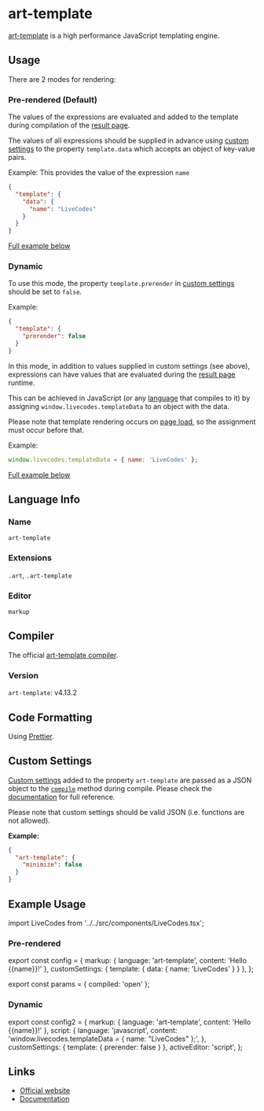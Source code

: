 # art-template

[art-template](https://aui.github.io/art-template/) is a high performance JavaScript templating engine.

## Usage

There are 2 modes for rendering:

### Pre-rendered (Default)

The values of the expressions are evaluated and added to the template during compilation of the [result page](../features/result.html.md).

The values of all expressions should be supplied in advance using [custom settings](../advanced/custom-settings.html.md) to the property `template.data` which accepts an object of key-value pairs.

Example: This provides the value of the expression `name`

```json title="Custom Settings"
{
  "template": {
    "data": {
      "name": "LiveCodes"
    }
  }
}
```

[Full example below](#pre-rendered)

### Dynamic

To use this mode, the property `template.prerender` in [custom settings](../advanced/custom-settings.html.md) should be set to `false`.

Example:

```json title="Custom Settings"
{
  "template": {
    "prerender": false
  }
}
```

In this mode, in addition to values supplied in custom settings (see above), expressions can have values that are evaluated during the [result page](../features/result.html.md) runtime.

This can be achieved in JavaScript (or any [language](../languages/index.html.md) that compiles to it) by assigning `window.livecodes.templateData` to an object with the data.

Please note that template rendering occurs on [page load](https://developer.mozilla.org/en-US/docs/Web/API/Window/load_event), so the assignment must occur before that.

Example:

```js title="Script Editor (JS)"
window.livecodes.templateData = { name: 'LiveCodes' };
```

[Full example below](#dynamic-1)

## Language Info

### Name

`art-template`

### Extensions

`.art`, `.art-template`

### Editor

`markup`

## Compiler

The official [art-template compiler](https://www.npmjs.com/package/art-template).

### Version

`art-template`: v4.13.2

## Code Formatting

Using [Prettier](https://prettier.io/).

## Custom Settings

[Custom settings](../advanced/custom-settings.html.md) added to the property `art-template` are passed as a JSON object to the [`compile`](https://aui.github.io/art-template/docs/api.html#compile-source-options) method during compile. Please check the [documentation](https://aui.github.io/art-template/docs/options.html) for full reference.

Please note that custom settings should be valid JSON (i.e. functions are not allowed).

**Example:**

```json title="Custom Settings"
{
  "art-template": {
    "minimize": false
  }
}
```

## Example Usage

import LiveCodes from '../../src/components/LiveCodes.tsx';

### Pre-rendered

export const config = {
  markup: { language: 'art-template', content: 'Hello {{name}}!' },
  customSettings: { template: { data: { name: 'LiveCodes' } } },
};

export const params = { compiled: 'open' };

<LiveCodes config={config} params={params}></LiveCodes>

### Dynamic

export const config2 = {
  markup: { language: 'art-template', content: 'Hello {{name}}!' },
  script: {
    language: 'javascript',
    content: 'window.livecodes.templateData = { name: "LiveCodes" };',
  },
  customSettings: { template: { prerender: false } },
  activeEditor: 'script',
};

<LiveCodes config={config2}></LiveCodes>

## Links

- [Official website](https://aui.github.io/art-template/)
- [Documentation](https://aui.github.io/art-template/docs/)